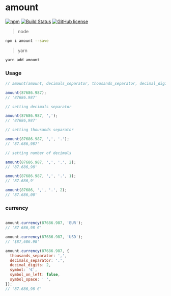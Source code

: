 
# amount

[![npm](https://img.shields.io/npm/v/amount.svg)](https://www.npmjs.com/package/amount)
[![Build Status](https://travis-ci.org/kiltjs/amount.svg?branch=master)](https://travis-ci.org/kiltjs/amount)
[![GitHub license](https://img.shields.io/badge/license-MIT-blue.svg)](LICENSE)

> node

``` sh
npm i amount --save
```

> yarn

``` sh
yarn add amount
```

### Usage

``` js
// amount(amount, decimals_separator, thousands_separator, decimal_digits)

amount(87686.987);
// '87686.987'

// setting decimals separator

amount(87686.987, ',');
// '87686,987'

// setting thousands separator

amount(87686.987, ',', '.');
// '87.686,987'

// setting number of decimals

amount(87686.987, ',', '.', 2);
// '87.686,98'

amount(87686.987, ',', '.', 1);
// '87.686,9'

amount(87686, ',', '.', 2);
// '87.686,00'

```

### currency

``` js

amount.currency(87686.987, 'EUR');
// '87 686,98 €'

amount.currency(87686.987, 'USD');
// '$87,686.98'

amount.currency(87686.987, {
  thousands_separator: ',',
  decimals_separator: '.',
  decimal_digits: 2,
  symbol: '€',
  symbol_on_left: false,
  symbol_space: ' ',
});
// '87.686,98 €'

```
